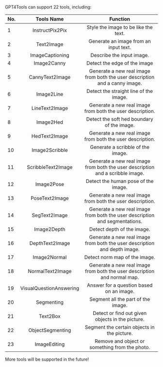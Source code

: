 GPT4Tools can support 22 tools, including:

| No. |        Tools Name       |                                    Function                                    |
|-----|:-----------------------:|:------------------------------------------------------------------------------:|
| 1   |     InstructPix2Pix     | Style the image to be like the text.                                           |
| 2   |        Text2Image       | Generate an image from an input text.                                          |
| 3   |     ImageCaptioning     | Describe the input image.                                                      |
| 4   |       Image2Canny       | Detect the edge of the image                                                   |
| 5   |     CannyText2Image     | Generate a new real image from both the user description and a canny image.    |
| 6   |        Image2Line       | Detect the straight line of the image.                                         |
| 7   |      LineText2Image     | Generate a new real image from both the user description.                      |
| 8   |        Image2Hed        | Detect the soft hed boundary of the image.                                     |
| 9   |      HedText2Image      | Generate a new real image from both the user description.                      |
| 10  |      Image2Scribble     | Generate a scribble of the image.                                              |
| 11  |    ScribbleText2Image   | Generate a new real image from both the user description and a scribble image. |
| 12  |        Image2Pose       | Detect the human pose of the image.                                            |
| 13  |      PoseText2Image     | Generate a new real image from both the user description.                      |
| 14  |      SegText2Image      | Generate a new real image from both the user description and segmentations.    |
| 15  |       Image2Depth       | Detect depth of the image.                                                     |
| 16  |     DepthText2Image     | Generate a new real image from both the user description and depth image.      |
| 17  |       Image2Normal      | Detect norm map of the image.                                                  |
| 18  |     NormalText2Image    | Generate a new real image from both the user description and normal map.       |
| 19  | VisualQuestionAnswering | Answer for a question based on an image.                                       |
| 20  |        Segmenting       | Segment all the part of the image.                                             |
| 21  |         Text2Box        | Detect or find out given objects in the picture.                                |
| 22  |     ObjectSegmenting    | Segment the certain objects in the picture.                                     |
| 23  |       ImageEditing      | Remove and object or something from the photo.                                  |

More tools will be supported in the future!